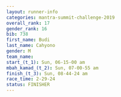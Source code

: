 ```yaml
---
layout: runner-info 
categories: mantra-summit-challenge-2019 
overall_rank: 17
gender_rank: 16
bib: 738
first_name: Budi
last_name: Cahyono
gender: M
team_name:
start_(t_1): Sun, 06-15-00 am
mbah_kamad_(t_2): Sun, 07-00-55 am
finish_(t_3): Sun, 08-44-24 am
race_time: 2-29-24
status: FINISHER
---
```

